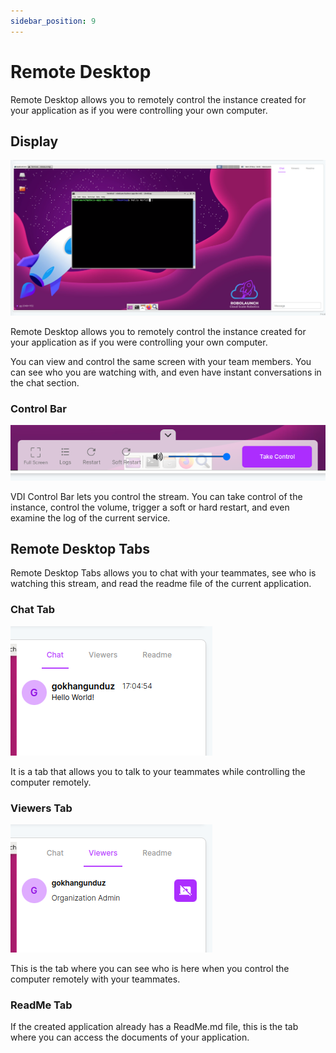 ```yaml
---
sidebar_position: 9
---
```


# Remote Desktop

Remote Desktop allows you to remotely control the instance created for your application as if you were controlling your own computer.

## Display

![Remote Desktop allows you to remotely control the instance created for your application as if you were controlling your own computer.](./img/vdi.png)

Remote Desktop allows you to remotely control the instance created for your application as if you were controlling your own computer.

You can view and control the same screen with your team members. You can see who you are watching with, and even have instant conversations in the chat section.

### Control Bar

![Remote Desktop allows you to remotely control the instance created for your application as if you were controlling your own computer.](./img/vdi-control.png)

VDI Control Bar lets you control the stream. You can take control of the instance, control the volume, trigger a soft or hard restart, and even examine the log of the current service.

## Remote Desktop Tabs

Remote Desktop Tabs allows you to chat with your teammates, see who is watching this stream, and read the readme file of the current application.

### Chat Tab

![It is a tab that allows you to talk to your teammates while controlling the computer remotely.](./img/vdi-chat.png)

It is a tab that allows you to talk to your teammates while controlling the computer remotely.

### Viewers Tab

![This is the tab where you can see who is here when you control the computer remotely with your teammates.](./img/vdi-viewers.png)

This is the tab where you can see who is here when you control the computer remotely with your teammates.

### ReadMe Tab

If the created application already has a ReadMe.md file, this is the tab where you can access the documents of your application.
